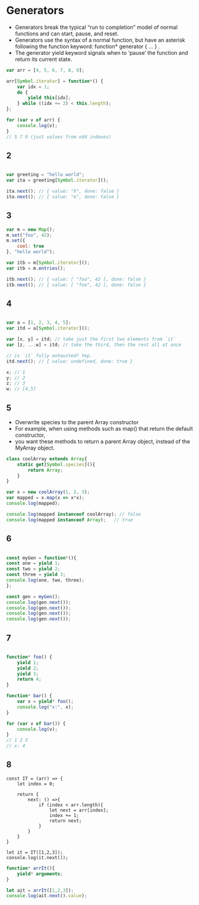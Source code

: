 # Generators

* Generators break the typical “run to completion” model of normal functions and can start, pause, and reset.
* Generators use the syntax of a normal function, but have an asterisk following the function keyword: function* generator { … } .
* The generator yield keyword signals when to ‘pause’ the function and return its current state.

```javascript
var arr = [4, 5, 6, 7, 8, 9];

arr[Symbol.iterator] = function*() {
    var idx = 1;
    do {
        yield this[idx];
    } while ((idx += 2) < this.length);
};

for (var v of arr) {
    console.log(v);
}
// 5 7 9 (just values from odd indexes)

```
## 2
```javascript

var greeting = "hello world";
var ita = greeting[Symbol.iterator]();

ita.next(); // { value: "h", done: false }
ita.next(); // { value: "e", done: false }
```

## 3
```javascript
var m = new Map();
m.set("foo", 42);
m.set({
    cool: true
}, "hello world");

var itb = m[Symbol.iterator]();
var itb = m.entries();

itb.next(); // { value: [ "foo", 42 ], done: false }
itb.next(); // { value: [ "foo", 42 ], done: false }
```    

## 4
```javascript

var a = [1, 2, 3, 4, 5];
var itd = a[Symbol.iterator]();

var [x, y] = itd; // take just the first two elements from `it`
var [z, ...w] = itd; // take the third, then the rest all at once

// is `it` fully exhausted? Yep.
itd.next(); // { value: undefined, done: true }

x; // 1
y; // 2
z; // 3
w; // [4,5]
```
## 5

* Overwrite species to the parent Array constructor
* For example, when using methods such as map() that return the default constructor,
* you want these methods to return a parent Array object, instead of the MyArray object.

```javascript
class coolArray extends Array{
    static get[Symbol.species](){
        return Array;
    }
}

var x = new coolArray(1, 2, 3);
var mapped = x.map(x => x*x);
console.log(mapped);

console.log(mapped instanceof coolArray); // false
console.log(mapped instanceof Array);   // true
```





## 6

```javascript

const myGen = function*(){
const one = yield 1;
const two = yield 2;
const three = yield 3;
console.log(one, two, three);
};

const gen = myGen();
console.log(gen.next());
console.log(gen.next());
console.log(gen.next());
console.log(gen.next());
```

## 7
```javascript

function* foo() {
    yield 1;
    yield 2;
    yield 3;
    return 4;
}

function* bar() {
    var x = yield* foo();
    console.log("x:", x);
}

for (var v of bar()) {
    console.log(v);
}
// 1 2 3
// x: 4
```

## 8
```
const IT = (arr) => {
    let index = 0;
    
    return {
        next: () =>{
            if (index < arr.length){
                let next = arr[index];
                index += 1;
                return next;
            }
        }
    }
}

let it = IT([1,2,3]);
console.log(it.next());
```

```javascript
function* arrIt(){
    yield* arguments;
}

let ait = arrIt([1,2,3]);
console.log(ait.next().value);
```
